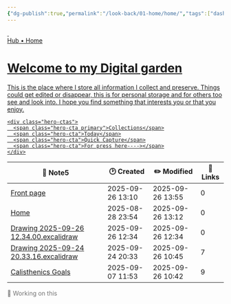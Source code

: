 ```yaml
---
{"dg-publish":true,"permalink":"/look-back/01-home/home/","tags":["dashboard","home"],"noteIcon":"","created":"2025-08-28T23:54:20.501+02:00","updated":"2025-09-26T13:12:02.696+02:00"}
---
```



<a class="dg-card card-hero hero-constrained card-theme-crystal effect-glass" href="/01-Home/dashboard-interface" aria-label="Welcome to my garden">
  <!-- Optional background images (either or both). Keep as early children so they sit behind content -->
  <img class="parallax-layer" src="/img/linkicons/mainbanner.png" alt="" aria-hidden>
  <img class="hero-bg" src="/img/linkicons/mainbanner.png" alt="" aria-hidden>

  <!-- overlay (ensures legibility even on bright backgrounds) -->
  <div class="hero-overlay" aria-hidden></div>

  <!-- all visible content stays inside hero-content -->
  <div class="hero-content">
    <div class="hero-badge">Hub • Home</div>
    <h1 class="hero-title">Welcome to my Digital garden</h1>
    <p class="hero-lead">This is the place where I store all information I collect and preserve. Things could get edited or disappear, this is for personal storage and for others too see and look into. I hope you find something that interests you or that you enjoy.</p>

    <div class="hero-ctas">
      <span class="hero-cta primary">Collections</span>
      <span class="hero-cta">Today</span>
      <span class="hero-cta">Quick Capture</span>
      <span class="hero-cta">For press here----></span>
    </div>
  </div>
</a>



<div><table class="dataview table-view-table"><thead class="table-view-thead"><tr class="table-view-tr-header"><th class="table-view-th"><span>📄 Note</span><span class="dataview small-text">5</span></th><th class="table-view-th"><span>🕑 Created</span></th><th class="table-view-th"><span>✏️ Modified</span></th><th class="table-view-th"><span>🔗 Links</span></th></tr></thead><tbody class="table-view-tbody"><tr><td><span><a data-tooltip-position="top" aria-label="Front page.md" data-href="Front page.md" href="Front page.md" class="internal-link" target="_blank" rel="noopener nofollow">Front page</a></span></td><td><span>2025-09-26 13:10</span></td><td><span>2025-09-26 13:55</span></td><td>0</td></tr><tr><td><span><a data-tooltip-position="top" aria-label="_Look back/01-Home/Home.md" data-href="_Look back/01-Home/Home.md" href="_Look back/01-Home/Home.md" class="internal-link" target="_blank" rel="noopener nofollow">Home</a></span></td><td><span>2025-08-28 23:54</span></td><td><span>2025-09-26 13:12</span></td><td>0</td></tr><tr><td><span><a data-tooltip-position="top" aria-label="_attachments/_Excalidraw/Drawing 2025-09-26 12.34.00.excalidraw.md" data-href="_attachments/_Excalidraw/Drawing 2025-09-26 12.34.00.excalidraw.md" href="_attachments/_Excalidraw/Drawing 2025-09-26 12.34.00.excalidraw.md" class="internal-link" target="_blank" rel="noopener nofollow">Drawing 2025-09-26 12.34.00.excalidraw</a></span></td><td><span>2025-09-26 12:34</span></td><td><span>2025-09-26 12:34</span></td><td>0</td></tr><tr><td><span><a data-tooltip-position="top" aria-label="_attachments/_Excalidraw/Drawing 2025-09-24 20.33.16.excalidraw.md" data-href="_attachments/_Excalidraw/Drawing 2025-09-24 20.33.16.excalidraw.md" href="_attachments/_Excalidraw/Drawing 2025-09-24 20.33.16.excalidraw.md" class="internal-link" target="_blank" rel="noopener nofollow">Drawing 2025-09-24 20.33.16.excalidraw</a></span></td><td><span>2025-09-24 20:33</span></td><td><span>2025-09-26 10:45</span></td><td>7</td></tr><tr><td><span><a data-tooltip-position="top" aria-label="_Look back/06-Streams/now/Calisthenics Goals.md" data-href="_Look back/06-Streams/now/Calisthenics Goals.md" href="_Look back/06-Streams/now/Calisthenics Goals.md" class="internal-link" target="_blank" rel="noopener nofollow">Calisthenics Goals</a></span></td><td><span>2025-09-07 11:53</span></td><td><span>2025-09-26 10:42</span></td><td>9</td></tr></tbody></table></div>



<div class="glass-grid grid-4"> <!-- Placeholder 1 --> <div class="glass-card minimal" style="opacity: 0.6;"> <div class="card-content"> <div class="card-title">🚧 Working on this</div>  </div> </div> </div>





